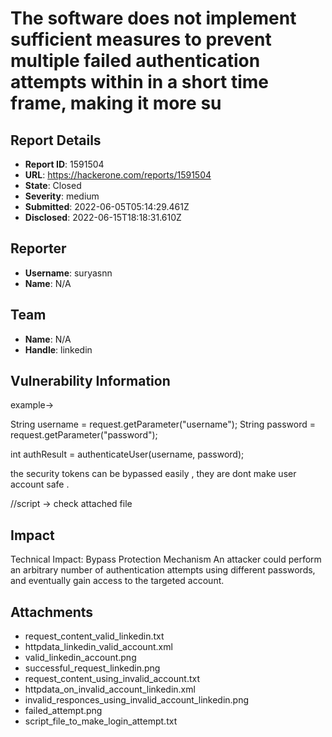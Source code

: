 # The software does not implement sufficient measures to prevent multiple failed authentication attempts within in a short time frame, making it more su

## Report Details
- **Report ID**: 1591504
- **URL**: https://hackerone.com/reports/1591504
- **State**: Closed
- **Severity**: medium
- **Submitted**: 2022-06-05T05:14:29.461Z
- **Disclosed**: 2022-06-15T18:18:31.610Z

## Reporter
- **Username**: suryasnn
- **Name**: N/A

## Team
- **Name**: N/A
- **Handle**: linkedin

## Vulnerability Information
example->

String username = request.getParameter("username");
String password = request.getParameter("password");

int authResult = authenticateUser(username, password);



the security tokens can be bypassed easily , they are dont make user account safe .

//script -> check attached  file

## Impact

Technical Impact: Bypass Protection Mechanism
An attacker could perform an arbitrary number of authentication attempts using different passwords, and eventually gain access to the targeted account.

## Attachments
- request_content_valid_linkedin.txt
- httpdata_linkedin_valid_account.xml
- valid_linkedin_account.png
- successful_request_linkedin.png
- request_content_using_invalid_account.txt
- httpdata_on_invalid_account_linkedin.xml
- invalid_responces_using_invalid_account_linkedin.png
- failed_attempt.png
- script_file_to_make_login_attempt.txt
